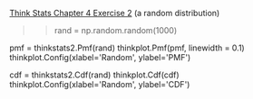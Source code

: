 [Think Stats Chapter 4 Exercise 2](http://greenteapress.com/thinkstats2/html/thinkstats2005.html#toc41) (a random distribution)

>> rand = np.random.random(1000)

pmf = thinkstats2.Pmf(rand)
thinkplot.Pmf(pmf, linewidth = 0.1)
thinkplot.Config(xlabel='Random', ylabel='PMF')

cdf = thinkstats2.Cdf(rand)
thinkplot.Cdf(cdf)
thinkplot.Config(xlabel='Random', ylabel='CDF')

